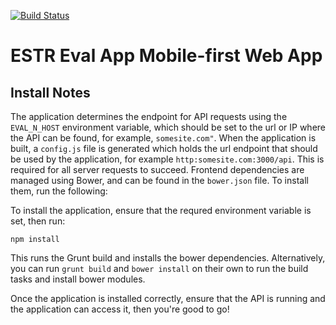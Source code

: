[![Build Status](https://travis-ci.org/ESTR-eval-app/estr-eval-app-mobileweb.svg?branch=master)](https://travis-ci.org/ESTR-eval-app/estr-eval-app-mobileweb)
# ESTR Eval App Mobile-first Web App

## Install Notes

The application determines the endpoint for API requests using the `EVAL_N_HOST` environment variable, which should be set to the url or IP where the API can be found, for example, `somesite.com"`. When the application is built, a `config.js` file is generated which holds the url endpoint that should be used by the application, for example `http:somesite.com:3000/api`. This is required for all server requests to succeed.
Frontend dependencies are managed using Bower, and can be found in the `bower.json` file. To install them, run the following:

To install the application, ensure that the requred environment variable is set, then run:

```
npm install
```

This runs the Grunt build and installs the bower dependencies. Alternatively, you can run `grunt build` and `bower install` on their own to run the build tasks and install bower modules.

Once the application is installed correctly, ensure that the API is running and the application can access it, then you're good to go!
